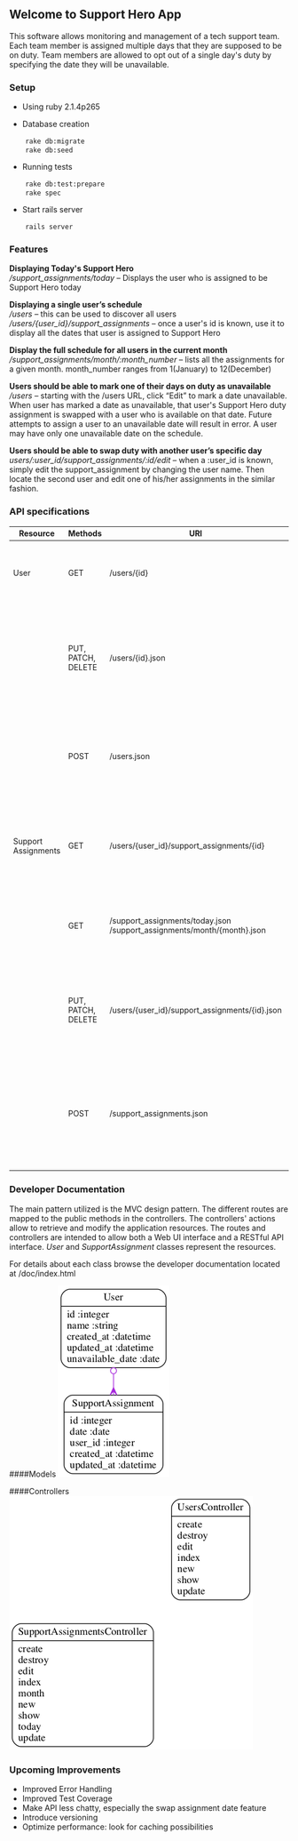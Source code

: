 ## Welcome to Support Hero App

This software allows monitoring and management of a tech support team.
Each team member is assigned multiple days that they are supposed to be on duty.
Team members are allowed to opt out of a single day's duty by specifying the date they will be unavailable.

### Setup

* Using ruby 2.1.4p265

* Database creation
```
    rake db:migrate
    rake db:seed
```

* Running tests
```
    rake db:test:prepare
    rake spec
```

* Start rails server
```
    rails server
```

### Features
**Displaying Today's Support Hero**<br>
*/support_assignments/today* – Displays the user who is assigned to be Support Hero today

**Displaying a single user’s schedule**<br>
*/users* – this can be used to discover all users<br>
*/users/{user_id}/support_assignments* – once a user's id is known, use it to display all the dates that user is assigned to Support Hero

**Display the full schedule for all users in the current month**<br>
*/support_assignments/month/:month_number* – lists all the assignments for a given month. month_number ranges from 1(January) to 12(December)

**Users should be able to mark one of their days on duty as unavailable**<br>
*/users* – starting with the /users URL, click “Edit” to mark a date unavailable.<br>
When user has marked a date as unavailable, that user's Support Hero duty assignment is swapped with a user who is available on that date.
Future attempts to assign a user to an unavailable date will result in error. A user may have only one unavailable date on the schedule.

**Users should be able to swap duty with another user’s specific day**<br>
*users/:user_id/support_assignments/:id/edit* – when a :user_id is known, simply edit the support_assignment by changing the user name. Then locate the second user and edit one of his/her assignments in the similar fashion.


### API specifications

Resource           |          Methods     |                URI                            | Description
-------------------|----------------------|-----------------------------------------------|----------------------------------
User               | GET                  | /users/{id}                                   | <ul><li>Contains information about a User</li><li>{id} is Optional</li><li>.json to get JSON representation</li></ul>
                   | PUT, PATCH, DELETE   | /users/{id}.json                              | <ul><li>Modify User information</li><li>Header: Content-Type: application/json<br>Parameters: name, unavailable_date<br>Example: {"user":{"name":"User Name", "unavailable_date":"01-01-2015"}}</li></ul>
                   | POST                 | /users.json                                   | <ul><li>Create new User</li><li>Parameters: name, unavailable_date</li><li>Format: JSON</li><li>Example: {"user":{"name":"User Name", "unavailable_date":"01-01-2015"}}</ul>
Support Assignments| GET                  | /users/{user_id}/support_assignments/{id}     | <ul><li>Contains Support Assignment information for a User</li><li>{user_id} is Required<br>{id} is Optional</li><li>.json to get json representation</li></ul>
                   | GET                  | /support_assignments/today.json<br>/support_assignments/month/{month}.json | <ul><li>Lists all Support Assignments for today and for a specified month number</li><li>.json to get json representation</li></ul>
                   | PUT, PATCH, DELETE   | /users/{user_id}/support_assignments/{id}.json| <ul><li>Support Assignments</li><li>Header: Content-Type: application/json<br>Parameters: date.<br>Example: {"support_assignment":{"date":"22-05-2015"}}</li></ul>
                   | POST                 | /support_assignments.json                     | <ul><li>Create new Support Assignment</li><li>Header: Content-Type: application/json<br>Parameters: user_id, date.<br>Example:{"support_assignment":{"user_id":1, "date":"19-06-2015"}}</li></ul>


### Developer Documentation

The main pattern utilized is the MVC design pattern. The different routes are mapped to the public methods in the controllers.
The controllers' actions allow to retrieve and modify the application resources.
The routes and controllers are intended to allow both a Web UI interface and a RESTful API interface.
*User* and *SupportAssignment* classes represent the resources.


For details about each class browse the developer documentation located at /doc/index.html

####Models
![Class Diagram for Models](https://raw.githubusercontent.com/yasonk/support_hero_exercise/master/doc/models.png)

####Controllers
![Class Diagram for Controllers](https://raw.githubusercontent.com/yasonk/support_hero_exercise/master/doc/controllers.png)


###
### Upcoming Improvements

* Improved Error Handling
* Improved Test Coverage
* Make API less chatty, especially the swap assignment date feature
* Introduce versioning
* Optimize performance: look for caching possibilities